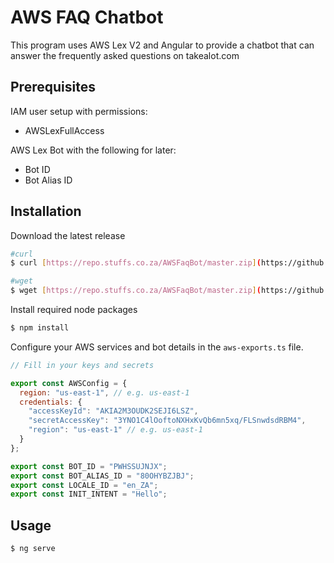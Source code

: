 # AWS FAQ Chatbot

This program uses AWS Lex V2 and Angular to provide a chatbot that can answer the frequently asked questions on takealot.com

## Prerequisites

IAM user setup with permissions:
- AWSLexFullAccess

AWS Lex Bot with the following for later:
- Bot ID
- Bot Alias ID

## Installation

Download the latest release

```bash
#curl
$ curl [https://repo.stuffs.co.za/AWSFaqBot/master.zip](https://github.com/DaelinCampleman/AWSFAQChatBot.git)

#wget
$ wget [https://repo.stuffs.co.za/AWSFaqBot/master.zip](https://github.com/DaelinCampleman/AWSFAQChatBot.git)
```

Install required node packages

```bash
$ npm install
```

Configure your AWS services and bot details in the `aws-exports.ts` file.

```javascript
// Fill in your keys and secrets

export const AWSConfig = {
  region: "us-east-1", // e.g. us-east-1
  credentials: {
    "accessKeyId": "AKIA2M3OUDK2SEJI6LSZ",
    "secretAccessKey": "3YNO1C4lOoftoNXHxKvQb6mn5xq/FLSnwdsdRBM4",
    "region": "us-east-1" // e.g. us-east-1
  }
};

export const BOT_ID = "PWHSSUJNJX";
export const BOT_ALIAS_ID = "80OHYBZJBJ";
export const LOCALE_ID = "en_ZA";
export const INIT_INTENT = "Hello";
```

## Usage

```bash
$ ng serve
```
